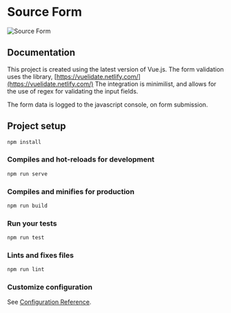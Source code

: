 # Source Form

![Source Form](https://res.cloudinary.com/d74fh3kw/image/upload/v1582580867/source_form_ctg3gl.jpg 'Source Form')

## Documentation

This project is created using the latest version of Vue.js. The form validation uses the library, [https://vuelidate.netlify.com/](https://vuelidate.netlify.com/) The integration is minimilist, and allows for the use of regex for validating the input fields.

The form data is logged to the javascript console, on form submission.

## Project setup

```bash
npm install
```

### Compiles and hot-reloads for development

```bash
npm run serve
```

### Compiles and minifies for production

```bash
npm run build
```

### Run your tests

```bash
npm run test
```

### Lints and fixes files

```bash
npm run lint
```

### Customize configuration

See [Configuration Reference](https://cli.vuejs.org/config/).
